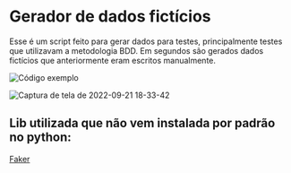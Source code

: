 # Gerador de dados fictícios
Esse é um script feito para gerar dados para testes, principalmente testes que utilizavam a metodologia BDD. Em segundos são gerados dados fictícios que anteriormente eram escritos manualmente.

![Código exemplo](https://user-images.githubusercontent.com/62969374/191623992-35c56f27-9456-4eb5-8c31-c8e788d68f47.png)

![Captura de tela de 2022-09-21 18-33-42](https://user-images.githubusercontent.com/62969374/191625186-d75f90f1-2fab-4a5d-8fbe-a9a6ab5a3e96.png)


## Lib utilizada que não vem instalada por padrão no python:
[Faker](https://pypi.org/project/Faker/)
